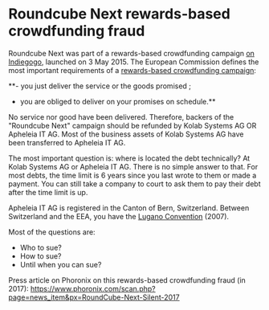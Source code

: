 # Roundcube Next rewards-based crowdfunding fraud

Roundcube Next was part of a rewards-based crowdfunding campaign [on Indiegogo](https://www.indiegogo.com/projects/roundcube-next--2#/), launched on 3 May 2015.
The European Commission defines the most important requirements of a [rewards-based crowdfunding campaign](https://ec.europa.eu/growth/tools-databases/crowdfunding-guide/types/rewards_en):

**- you just deliver the service or the goods promised ;
- you are obliged to deliver on your promises on schedule.**

No service nor good have been delivered.
Therefore, backers of the "Roundcube Next" campaign should be refunded by Kolab Systems AG OR Apheleia IT AG.
Most of the business assets of Kolab Systems AG have been transferred to Apheleia IT AG.

The most important question is: where is located the debt technically? At Kolab Systems AG or Apheleia IT AG. There is no simple answer to that.
For most debts, the time limit is 6 years since you last wrote to them or made a payment.
You can still take a company to court to ask them to pay their debt after the time limit is up.

Apheleia IT AG is registered in the Canton of Bern, Switzerland.
Between Switzerland and the EEA, you have the [Lugano Convention](https://en.wikipedia.org/wiki/Brussels_Regime#Lugano_convention_(2007)) (2007).

Most of the questions are:

 - Who to sue?
 - How to sue?
 - Until when you can sue?

Press article on Phoronix on this rewards-based crowdfunding fraud (in 2017): https://www.phoronix.com/scan.php?page=news_item&px=RoundCube-Next-Silent-2017
